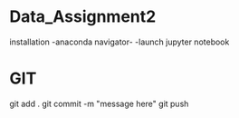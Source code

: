 # Data_Assignment2
installation
  -anaconda navigator-
  -launch jupyter notebook
# GIT
  git add .
  git commit -m "message here"
  git push
  
